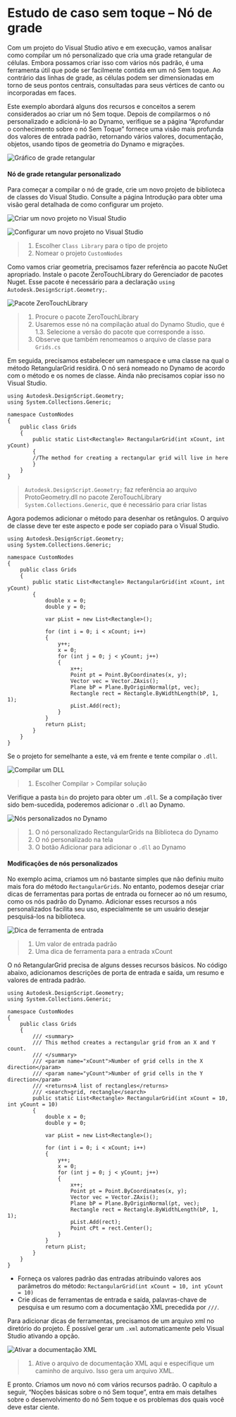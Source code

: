 # Estudo de caso sem toque – Nó de grade 

Com um projeto do Visual Studio ativo e em execução, vamos analisar como compilar um nó personalizado que cria uma grade retangular de células. Embora possamos criar isso com vários nós padrão, é uma ferramenta útil que pode ser facilmente contida em um nó Sem toque. Ao contrário das linhas de grade, as células podem ser dimensionadas em torno de seus pontos centrais, consultadas para seus vértices de canto ou incorporadas em faces.

Este exemplo abordará alguns dos recursos e conceitos a serem considerados ao criar um nó Sem toque. Depois de compilarmos o nó personalizado e adicioná-lo ao Dynamo, verifique se a página “Aprofundar o conhecimento sobre o nó Sem Toque” fornece uma visão mais profunda dos valores de entrada padrão, retornando vários valores, documentação, objetos, usando tipos de geometria do Dynamo e migrações.

![Gráfico de grade retangular](images/cover-image.jpg)

#### Nó de grade retangular personalizado <a href="#custom-rectangular-grid-node" id="custom-rectangular-grid-node"></a>

Para começar a compilar o nó de grade, crie um novo projeto de biblioteca de classes do Visual Studio. Consulte a página Introdução para obter uma visão geral detalhada de como configurar um projeto.

![Criar um novo projeto no Visual Studio](images/vs-new-project-1.jpg)

![Configurar um novo projeto no Visual Studio](images/vs-new-project-2.jpg)

> 1. Escolher `Class Library` para o tipo de projeto
> 2. Nomear o projeto `CustomNodes`

Como vamos criar geometria, precisamos fazer referência ao pacote NuGet apropriado. Instale o pacote ZeroTouchLibrary do Gerenciador de pacotes Nuget. Esse pacote é necessário para a declaração `using Autodesk.DesignScript.Geometry;`.

![Pacote ZeroTouchLibrary](images/vs-nugetpackage.jpg)

> 1. Procure o pacote ZeroTouchLibrary
> 2. Usaremos esse nó na compilação atual do Dynamo Studio, que é 1.3. Selecione a versão do pacote que corresponde a isso.
> 3. Observe que também renomeamos o arquivo de classe para `Grids.cs`

Em seguida, precisamos estabelecer um namespace e uma classe na qual o método RetangularGrid residirá. O nó será nomeado no Dynamo de acordo com o método e os nomes de classe. Ainda não precisamos copiar isso no Visual Studio.

```
using Autodesk.DesignScript.Geometry;
using System.Collections.Generic;

namespace CustomNodes
{
    public class Grids
    {
        public static List<Rectangle> RectangularGrid(int xCount, int yCount)
        {
        //The method for creating a rectangular grid will live in here
        }
    }
}
```

> `Autodesk.DesignScript.Geometry;` faz referência ao arquivo ProtoGeometry.dll no pacote ZeroTouchLibrary `System.Collections.Generic`, que é necessário para criar listas

Agora podemos adicionar o método para desenhar os retângulos. O arquivo de classe deve ter este aspecto e pode ser copiado para o Visual Studio.

```
using Autodesk.DesignScript.Geometry;
using System.Collections.Generic;

namespace CustomNodes
{
    public class Grids
    {
        public static List<Rectangle> RectangularGrid(int xCount, int yCount)
        {
            double x = 0;
            double y = 0;

            var pList = new List<Rectangle>();

            for (int i = 0; i < xCount; i++)
            {
                y++;
                x = 0;
                for (int j = 0; j < yCount; j++)
                {
                    x++;
                    Point pt = Point.ByCoordinates(x, y);
                    Vector vec = Vector.ZAxis();
                    Plane bP = Plane.ByOriginNormal(pt, vec);
                    Rectangle rect = Rectangle.ByWidthLength(bP, 1, 1);
                    pList.Add(rect);
                }
            }
            return pList;
        }
    }
}
```

Se o projeto for semelhante a este, vá em frente e tente compilar o `.dll`.

![Compilar um DLL](images/vs-grids.jpg)

> 1. Escolher Compilar > Compilar solução

Verifique a pasta `bin` do projeto para obter um `.dll`. Se a compilação tiver sido bem-sucedida, poderemos adicionar o `.dll` ao Dynamo.

![Nós personalizados no Dynamo](images/RectangularGrid-Dynamo.jpg)

> 1. O nó personalizado RectangularGrids na Biblioteca do Dynamo
> 2. O nó personalizado na tela
> 3. O botão Adicionar para adicionar o `.dll` ao Dynamo

#### Modificações de nós personalizados <a href="#custom-node-modifications" id="custom-node-modifications"></a>

No exemplo acima, criamos um nó bastante simples que não definiu muito mais fora do método `RectangularGrids`. No entanto, podemos desejar criar dicas de ferramentas para portas de entrada ou fornecer ao nó um resumo, como os nós padrão do Dynamo. Adicionar esses recursos a nós personalizados facilita seu uso, especialmente se um usuário desejar pesquisá-los na biblioteca.

![Dica de ferramenta de entrada](images/nodemodification.png)

> 1. Um valor de entrada padrão
> 2. Uma dica de ferramenta para a entrada xCount

O nó RetangularGrid precisa de alguns desses recursos básicos. No código abaixo, adicionamos descrições de porta de entrada e saída, um resumo e valores de entrada padrão.

```
using Autodesk.DesignScript.Geometry;
using System.Collections.Generic;

namespace CustomNodes
{
    public class Grids
    {
        /// <summary>
        /// This method creates a rectangular grid from an X and Y count.
        /// </summary>
        /// <param name="xCount">Number of grid cells in the X direction</param>
        /// <param name="yCount">Number of grid cells in the Y direction</param>
        /// <returns>A list of rectangles</returns>
        /// <search>grid, rectangle</search>
        public static List<Rectangle> RectangularGrid(int xCount = 10, int yCount = 10)
        {
            double x = 0;
            double y = 0;

            var pList = new List<Rectangle>();

            for (int i = 0; i < xCount; i++)
            {
                y++;
                x = 0;
                for (int j = 0; j < yCount; j++)
                {
                    x++;
                    Point pt = Point.ByCoordinates(x, y);
                    Vector vec = Vector.ZAxis();
                    Plane bP = Plane.ByOriginNormal(pt, vec);
                    Rectangle rect = Rectangle.ByWidthLength(bP, 1, 1);
                    pList.Add(rect);
                    Point cPt = rect.Center();
                }
            }
            return pList;
        }
    }
}
```

* Forneça os valores padrão das entradas atribuindo valores aos parâmetros do método: `RectangularGrid(int xCount = 10, int yCount = 10)`
* Crie dicas de ferramentas de entrada e saída, palavras-chave de pesquisa e um resumo com a documentação XML precedida por `///`.

Para adicionar dicas de ferramentas, precisamos de um arquivo xml no diretório do projeto. É possível gerar um `.xml` automaticamente pelo Visual Studio ativando a opção.

![Ativar a documentação XML](images/vs-xml.jpg)

> 1. Ative o arquivo de documentação XML aqui e especifique um caminho de arquivo. Isso gera um arquivo XML.

E pronto. Criamos um novo nó com vários recursos padrão. O capítulo a seguir, “Noções básicas sobre o nó Sem toque”, entra em mais detalhes sobre o desenvolvimento do nó Sem toque e os problemas dos quais você deve estar ciente.
